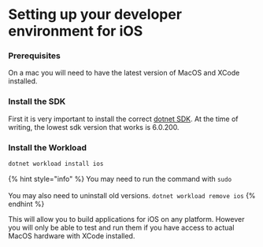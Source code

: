 # Setting up your developer environment for iOS

### Prerequisites&#x20;

On a mac you will need to have the latest version of MacOS and XCode installed.

### Install the SDK

First it is very important to install the correct [dotnet SDK](https://dotnet.microsoft.com/en-us/download/dotnet/6.0). At the time of writing, the lowest sdk version that works is 6.0.200.

### Install the Workload

```bash
dotnet workload install ios
```

{% hint style="info" %}
You may need to run the command with `sudo`\
\
You may also need to uninstall old versions. `dotnet workload remove ios`
{% endhint %}

This will allow you to build applications for iOS on any platform. However you will only be able to test and run them if you have access to actual MacOS hardware with XCode installed.
